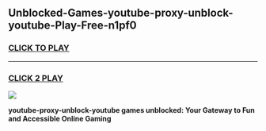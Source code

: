 
## Unblocked-Games-youtube-proxy-unblock-youtube-Play-Free-n1pf0
<h3>
<a href="https://premium76.site?title=youtube-proxy-unblock-youtube&ref=18A1">CLICK TO PLAY</a></h3>
<hr>

<h3>
<a href="https://premium76.site?title=youtube-proxy-unblock-youtube&ref=18A1">CLICK 2 PLAY</a>
  
</h3>

<a href="https://premium76.site?title=youtube-proxy-unblock-youtube&ref=18A1"><img src="https://clearcache.store/games.png"></a>


**youtube-proxy-unblock-youtube games unblocked: Your Gateway to Fun and Accessible Online Gaming**
